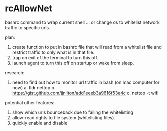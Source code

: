 # rcAllowNet
bashrc command to wrap current shell ... or change os to whitelist network traffic to specific urls.

plan:
1. create function to put in bashrc file that will read from a whitelist file and restrict traffic to only what is in that file.
2. trap on exit of the terminal to turn this off.
3. launch agent to turn this off on startup or wake from sleep.

research:
1. need to find out how to monitor url traffic in bash (on mac computer for now)
  a. tldr nettop
  b. https://gist.github.com/jjnilton/add1eeeb3a9616f53e4c
  c. nettop -t wifi

potential other features:
1. show which urls bounceback due to failing the whitelisting
2. allow-read rights to file system (whitelisting files).
3. quickly enable and disable
